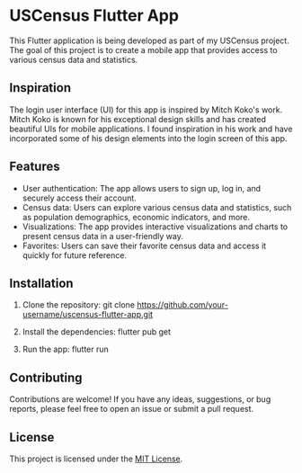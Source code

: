 # USCensus Flutter App

This Flutter application is being developed as part of my USCensus project. The goal of this project is to create a mobile app that provides access to various census data and statistics.

## Inspiration

The login user interface (UI) for this app is inspired by Mitch Koko's work. Mitch Koko is known for his exceptional design skills and has created beautiful UIs for mobile applications. I found inspiration in his work and have incorporated some of his design elements into the login screen of this app.

## Features

- User authentication: The app allows users to sign up, log in, and securely access their account.
- Census data: Users can explore various census data and statistics, such as population demographics, economic indicators, and more.
- Visualizations: The app provides interactive visualizations and charts to present census data in a user-friendly way.
- Favorites: Users can save their favorite census data and access it quickly for future reference.

## Installation

1. Clone the repository:
git clone https://github.com/your-username/uscensus-flutter-app.git

2. Install the dependencies:
flutter pub get

3. Run the app:
flutter run


## Contributing

Contributions are welcome! If you have any ideas, suggestions, or bug reports, please feel free to open an issue or submit a pull request.

## License

This project is licensed under the [MIT License](LICENSE).


